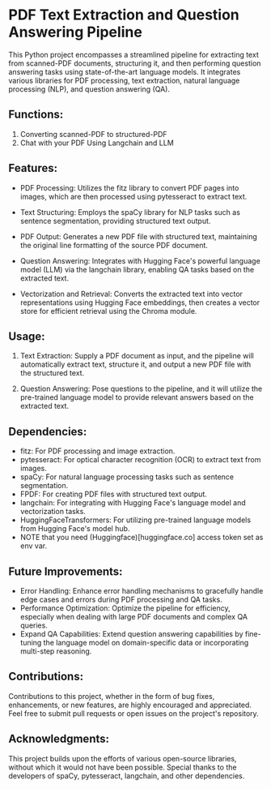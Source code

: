 # PDF Text Extraction and Question Answering Pipeline

This Python project encompasses a streamlined pipeline for extracting text from scanned-PDF documents, structuring it, and then performing question answering tasks using state-of-the-art language models.
It integrates various libraries for PDF processing, text extraction, natural language processing (NLP), and question answering (QA). 

## Functions:

1. Converting scanned-PDF to structured-PDF
2. Chat with your PDF Using Langchain and LLM

## Features:

- PDF Processing: Utilizes the fitz library to convert PDF pages into images, which are then processed using pytesseract to extract text.

- Text Structuring: Employs the spaCy library for NLP tasks such as sentence segmentation, providing structured text output.

- PDF Output: Generates a new PDF file with structured text, maintaining the original line formatting of the source PDF document.

- Question Answering: Integrates with Hugging Face's powerful language model (LLM) via the langchain library, enabling QA tasks based on the extracted text.

- Vectorization and Retrieval: Converts the extracted text into vector representations using Hugging Face embeddings, then creates a vector store for efficient retrieval using the Chroma module.

## Usage:

1. Text Extraction: Supply a PDF document as input, and the pipeline will automatically extract text, structure it, and output a new PDF file with the structured text.

2. Question Answering: Pose questions to the pipeline, and it will utilize the pre-trained language model to provide relevant answers based on the extracted text.

## Dependencies:

- fitz: For PDF processing and image extraction.
- pytesseract: For optical character recognition (OCR) to extract text from images.
- spaCy: For natural language processing tasks such as sentence segmentation.
- FPDF: For creating PDF files with structured text output.
- langchain: For integrating with Hugging Face's language model and vectorization tasks.
- HuggingFaceTransformers: For utilizing pre-trained language models from Hugging Face's model hub.
- NOTE that you need (Huggingface)[huggingface.co] access token set as env var.

## Future Improvements:

- Error Handling: Enhance error handling mechanisms to gracefully handle edge cases and errors during PDF processing and QA tasks.
- Performance Optimization: Optimize the pipeline for efficiency, especially when dealing with large PDF documents and complex QA queries.
- Expand QA Capabilities: Extend question answering capabilities by fine-tuning the language model on domain-specific data or incorporating multi-step reasoning.

## Contributions:

Contributions to this project, whether in the form of bug fixes, enhancements, or new features, are highly encouraged and appreciated. Feel free to submit pull requests or open issues on the project's repository.

## Acknowledgments:

This project builds upon the efforts of various open-source libraries, without which it would not have been possible. Special thanks to the developers of spaCy, pytesseract, langchain, and other dependencies.
